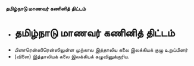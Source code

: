 **தமிழ்நாடு மாணவர் கணினித் திட்டம்**
- # தமிழ்நாடு மாணவர் கணினித் திட்டம்
- பிளாரென்ஸிரென்ஸிலுள்ள முற்கால இத்தாலிய கலை இலக்கியக் குழு உறுப்பினர்
- (வினை) இத்தாலியக் கலை இலக்கியக் கழுவினுக்குரிய.

